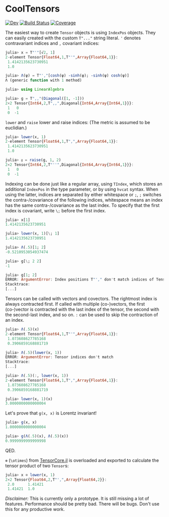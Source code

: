 # CoolTensors

<!--[![Stable](https://img.shields.io/badge/docs-stable-blue.svg)](https://simeonschaub.github.io/CoolTensors.jl/stable)-->
[![Dev](https://img.shields.io/badge/docs-dev-blue.svg)](https://simeonschaub.github.io/CoolTensors.jl/dev)
[![Build Status](https://github.com/simeonschaub/CoolTensors.jl/workflows/CI/badge.svg)](https://github.com/simeonschaub/CoolTensors.jl/actions)
[![Coverage](https://codecov.io/gh/simeonschaub/CoolTensors.jl/branch/master/graph/badge.svg)](https://codecov.io/gh/simeonschaub/CoolTensors.jl)

The easiest way to create `Tensor` objects is using `IndexPos` objects. They can easily created with the custom `T"..."` string literal. `'` denotes contravariant indices and `,` covariant indices:

```julia
julia> x = T"'"[√2, 1]
2-element Tensor{Float64,1,T"'",Array{Float64,1}}:
 1.4142135623730951
 1.0

julia> Λ(ψ) = T"',"[cosh(ψ) -sinh(ψ); -sinh(ψ) cosh(ψ)]
Λ (generic function with 1 method)

julia> using LinearAlgebra

julia> g = T",,"(Diagonal([1, -1]))
2×2 Tensor{Int64,2,T",,",Diagonal{Int64,Array{Int64,1}}}:
 1   0
 0  -1
```

`lower` and `raise` lower and raise indices: (The metric is assumed to be euclidian.)

```julia
julia> lower(x, 1)
2-element Tensor{Float64,1,T",",Array{Float64,1}}:
 1.4142135623730951
 1.0

julia> 𝔤 = raise(g, 1, 2)
2×2 Tensor{Int64,2,T"''",Diagonal{Int64,Array{Int64,1}}}:
 1   0
 0  -1
```

Indexing can be done just like a regular array, using `TIndex`, which stores an additional `IndexPos` in the type parameter, or by using `hvcat` syntax. When using the latter, indices are separated by either whitespace or `;`, `;` switches the contra-/covariance of the following indices, whitespace means an index has the same contra-/covariance as the last index. To specify that the first index is covariant, write `\;` before the first index.

```julia
julia> x[1]
1.4142135623730951

julia> lower(x, 1)[\; 1]
1.4142135623730951

julia> Λ(.5)[1; 2]
-0.5210953054937474

julia> g[\; 2 2]
-1

julia> g[1; 2]
ERROR: ArgumentError: Index positions T"'," don't match indices of Tensor T",,"
Stacktrace:
[...]
```

Tensors can be called with vectors and covectors. The rightmost index is always contracted first. If called with multiple (co-)vectors, the first (co-)vector is contracted with the last index of the tensor, the second with the second-last index, and so on. `:` can be used to skip the contraction of an index.

```julia
julia> Λ(.5)(x)
2-element Tensor{Float64,1,T"'",Array{Float64,1}}:
 1.073608627785168
 0.3906859168881719

julia> Λ(.5)(lower(x, 1))
ERROR: ArgumentError: Tensor indices don't match
Stacktrace:
[...]

julia> Λ(.5)(:, lower(x, 1))
2-element Tensor{Float64,1,T",",Array{Float64,1}}:
 1.073608627785168
 0.3906859168881719

julia> lower(x, 1)(x)
3.0000000000000004
```

Let's prove that `g(x, x)` is Lorentz invariant!

```julia
julia> g(x, x)
1.0000000000000004

julia> g(Λ(.5)(x), Λ(.5)(x))
0.9999999999999998
```

QED.

`⊗` (`\otimes`) from [TensorCore.jl](https://github.com/JuliaMath/TensorCore.jl) is overloaded and exported to calculate the tensor product of two `Tensor`s:

```julia
julia> x ⊗ lower(x, 1)
2×2 Tensor{Float64,2,T"',",Array{Float64,2}}:
 2.0      1.41421
 1.41421  1.0
```

*Disclaimer:* This is currently only a prototype. It is still missing a lot of features. Performance should be pretty bad. There will be bugs. Don't use this for any productive work.
